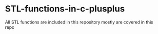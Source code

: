 # STL-functions-in-c-plusplus
All STL functions are included in this repository
mostly  are covered in this repo
